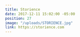 ```yaml
---
title: Storience
date: 2017-12-11 15:02:00 -05:00
position: 27
image: "/uploads/STORIENCE.jpg"
link: https://storience.com
---
```


